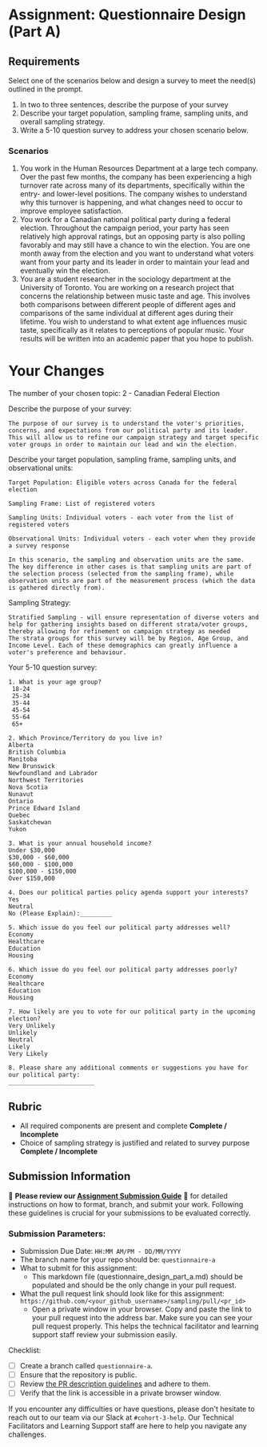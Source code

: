 # Assignment: Questionnaire Design (Part A)

## Requirements
Select one of the scenarios below and design a survey to meet the need(s) outlined in the prompt.

1.	In two to three sentences, describe the purpose of your survey
2.	Describe your target population, sampling frame, sampling units, and overall sampling strategy.
3.	Write a 5-10 question survey to address your chosen scenario below.


### Scenarios
1.	You work in the Human Resources Department at a large tech company. Over the past few months, the company has been experiencing a high turnover rate across many of its departments, specifically within the entry- and lower-level positions. The company wishes to understand why this turnover is happening, and what changes need to occur to improve employee satisfaction.
2.	You work for a Canadian national political party during a federal election. Throughout the campaign period, your party has seen relatively high approval ratings, but an opposing party is also polling favorably and may still have a chance to win the election. You are one month away from the election and you want to understand what voters want from your party and its leader in order to maintain your lead and eventually win the election.
3.	You are a student researcher in the sociology department at the University of Toronto. You are working on a research project that concerns the relationship between music taste and age. This involves both comparisons between different people of different ages and comparisons of the same individual at different ages during their lifetime. You wish to understand to what extent age influences music taste, specifically as it relates to perceptions of popular music. Your results will be written into an academic paper that you hope to publish.


# Your Changes

The number of your chosen topic: 2 - Canadian Federal Election

Describe the purpose of your survey:
```
The purpose of our survey is to understand the voter's priorities, concerns, and expectations from our political party and its leader. 
This will allow us to refine our campaign strategy and target specific voter groups in order to maintain our lead and win the election. 
```

Describe your target population, sampling frame, sampling units, and observational units:
```
Target Population: Eligible voters across Canada for the federal election

Sampling Frame: List of registered voters

Sampling Units: Individual voters - each voter from the list of registered voters

Observational Units: Individual voters - each voter when they provide a survey response

In this scenario, the sampling and observation units are the same. 
The key difference in other cases is that sampling units are part of the selection process (selected from the sampling frame), while observation units are part of the measurement process (which the data is gathered directly from).
```

Sampling Strategy:
```
Stratified Sampling - will ensure representation of diverse voters and help for gathering insights based on different strata/voter groups, thereby allowing for refinement on campaign strategy as needed
The strata groups for this survey will be by Region, Age Group, and Income Level. Each of these demographics can greatly influence a voter's preference and behaviour.
```

Your 5-10 question survey:
```
1. What is your age group?
 18-24
 25-34
 35-44
 45-54
 55-64
 65+

2. Which Province/Territory do you live in?
Alberta
British Columbia
Manitoba
New Brunswick
Newfoundland and Labrador
Northwest Territories
Nova Scotia
Nunavut
Ontario
Prince Edward Island
Quebec
Saskatchewan
Yukon

3. What is your annual household income?
Under $30,000
$30,000 - $60,000
$60,000 - $100,000
$100,000 - $150,000
Over $150,000

4. Does our political parties policy agenda support your interests?
Yes
Neutral
No (Please Explain):_________

5. Which issue do you feel our political party addresses well?
Economy
Healthcare
Education
Housing

6. Which issue do you feel our political party addresses poorly?
Economy
Healthcare
Education
Housing

7. How likely are you to vote for our political party in the upcoming election?
Very Unlikely
Unlikely
Neutral
Likely
Very Likely

8. Please share any additional comments or suggestions you have for our political party:
________________________
```

## Rubric

-	All required components are present and complete **Complete / Incomplete**
-	Choice of sampling strategy is justified and related to survey purpose **Complete / Incomplete**

## Submission Information

🚨 **Please review our [Assignment Submission Guide](https://github.com/UofT-DSI/onboarding/blob/main/onboarding_documents/submissions.md)** 🚨 for detailed instructions on how to format, branch, and submit your work. Following these guidelines is crucial for your submissions to be evaluated correctly.

### Submission Parameters:
* Submission Due Date: `HH:MM AM/PM - DD/MM/YYYY`
* The branch name for your repo should be: `questionnaire-a`
* What to submit for this assignment:
    * This markdown file (questionnaire_design_part_a.md) should be populated and should be the only change in your pull request.
* What the pull request link should look like for this assignment: `https://github.com/<your_github_username>/sampling/pull/<pr_id>`
    * Open a private window in your browser. Copy and paste the link to your pull request into the address bar. Make sure you can see your pull request properly. This helps the technical facilitator and learning support staff review your submission easily.

Checklist:
- [ ] Create a branch called `questionnaire-a`.
- [ ] Ensure that the repository is public.
- [ ] Review [the PR description guidelines](https://github.com/UofT-DSI/onboarding/blob/main/onboarding_documents/submissions.md#guidelines-for-pull-request-descriptions) and adhere to them.
- [ ] Verify that the link is accessible in a private browser window.

If you encounter any difficulties or have questions, please don't hesitate to reach out to our team via our Slack at `#cohort-3-help`. Our Technical Facilitators and Learning Support staff are here to help you navigate any challenges.
